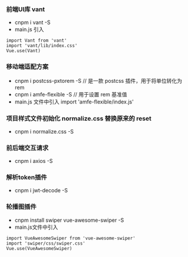 ### 前端UI库 vant
* cnpm i vant -S
* main.js 引入
```
import Vant from 'vant'
import 'vant/lib/index.css'
Vue.use(Vant)
```

### 移动端适配方案
* cnpm i postcss-pxtorem -S  // 是一款 postcss 插件，用于将单位转化为 rem
* cnpm i amfe-flexible -S // 用于设置 rem 基准值
* main.js 文件中引入 import 'amfe-flexible/index.js'

### 项目样式文件初始化 normalize.css 替换原来的 reset
* cnpm i normalize.css -S

### 前后端交互请求
* cnpm i axios -S

### 解析token插件
* cnpm i jwt-decode -S

### 轮播图插件
* cnpm install swiper vue-awesome-swiper -S
* main.js文件中引入
```
import VueAwesomeSwiper from 'vue-awesome-swiper'
import 'swiper/css/swiper.css'
Vue.use(VueAwesomeSwiper)
```